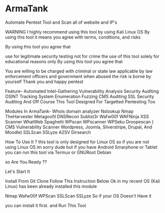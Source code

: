 # ArmaTank
Automate Pentest Tool and Scan all of website and IP's

WARNING
I highly recommend using this tool by using Kali Linux OS By using this tool it means you agree with terms, conditions, and risks

By using this tool you agree that

use for legitimate security testing
not for crime
the use of this tool solely for educational reasons only
By using this tool you agree that

You are willing to be charged with criminal or state law applicable by law enforcement officers and government when abused
the risk is borne by yourself
Thank you and happy pentest

Feature-
Automated
Intel-Gathering
Vulnerability Analysis
Security Auditing
OSINT
Tracking
System Enumeration
Fuzzing
CMS Auditing
SSL Security Auditing
And Off Course This Tool Designed For Targetted Pentesting Too

Modules In ArmaTank-
Whois domain analyzer
Nslookup
Nmap
TheHarvester
Metagoofil
DNSRecon
Sublist3r
Wafw00f
WAFNinja
XSS Scanner
WhatWeb
Spaghetti
WPscan
WPscanner
WPSeku
Droopescan ( CMS Vulnerability Scanner Wordpress, Joomla, Silverstripe, Drupal, And Moodle)
SSLScan
SSLyze
A2SV
Dirsearch

How To Use It ?
this tool is only designed for Linux OS so if you are not using Linux OS im sorry dude but if you have Android Smarphone or Tablet you can run this tool via Termux or GNURoot Debian

so Are You Ready ??

Let's Start It

Install From Git Clone Follow This Instruction Below
Ok in my recent OS (Kali Linux) has been already installed this module

Nmap
Wafw00f
WPScan
SSLScan
SSLyze
So if your OS Doesn't Have it

you can install it first. and Run This Tool
